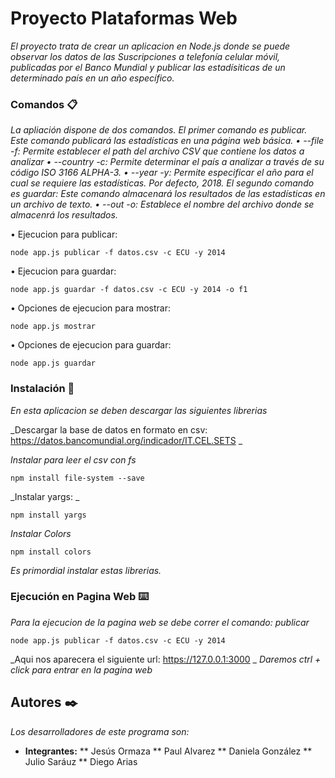 # Proyecto Plataformas Web

_El proyecto trata de crear un aplicacion en Node.js donde se puede observar los datos de las Suscripciones a telefonía celular móvil, publicadas por el Banco Mundial y publicar las estadísiticas de un determinado país en un año específico._

### Comandos 📋

_La apliación dispone de dos comandos. 
El primer comando es publicar. Este comando publicará las
estadísticas en una página web básica.
• --file -f: Permite establecer el path del archivo CSV que contiene los datos a analizar
• --country -c: Permite determinar el país a analizar a través de su código ISO 3166 ALPHA-3.
• --year -y: Permite especificar el año para el cual se requiere las estadísticas. Por defecto, 2018.
El segundo comando es guardar: Este comando almacenará los resultados de las estadísticas en un archivo de texto. 
• --out -o: Establece el nombre del archivo donde se almacenrá los resultados._

• Ejecucion para publicar:
```
node app.js publicar -f datos.csv -c ECU -y 2014
```

• Ejecucion para guardar:
```
node app.js guardar -f datos.csv -c ECU -y 2014 -o f1
```

• Opciones de ejecucion para mostrar:
```
node app.js mostrar
```

• Opciones de ejecucion para guardar:
```
node app.js guardar
```

### Instalación 🔧

_En esta aplicacion se deben descargar las siguientes librerias_

_Descargar la base de datos en formato en csv: https://datos.bancomundial.org/indicador/IT.CEL.SETS _

_Instalar para leer el csv con fs_

```
npm install file-system --save
```

_Instalar yargs: _

```
npm install yargs
```

_Instalar Colors_

```
npm install colors
```

_Es primordial instalar estas librerias._

### Ejecución en Pagina Web ⌨️

_Para la ejecucion de la pagina web se debe correr el comando: publicar_

```
node app.js publicar -f datos.csv -c ECU -y 2014
```
_Aqui nos aparecera el siguiente url: https://127.0.0.1:3000 _
_Daremos ctrl + click para entrar en la pagina web_


## Autores ✒️

_Los desarrolladores de este programa son:_

* **Integrantes:**
** Jesús Ormaza
** Paul Alvarez
** Daniela González
** Julio Saráuz
** Diego Arias
